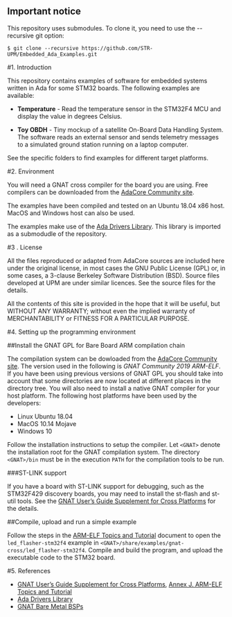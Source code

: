 ## Important notice

This repository uses submodules. To clone it, you need to use the --recursive git option:

```
$ git clone --recursive https://github.com/STR-UPM/Embedded_Ada_Examples.git
```

#1. Introduction

This repository contains examples of software for embedded systems written in Ada for some STM32 boards. The following examples are available:

* **Temperature** - Read the temperature sensor in the STM32F4 MCU and display the value in degrees Celsius.

* **Toy OBDH** - Tiny mockup of a satellite On-Board Data Handling System. The software reads an external sensor and sends telemetry messages to a simulated ground station running on a laptop computer.

See the specific folders to find examples for different target platforms.

#2. Environment

You will need a GNAT cross compiler for the board you are using. Free compilers can be downloaded from the [AdaCore Community site](https://www.adacore.com/community).

The examples have been compiled and tested on an Ubuntu 18.04 x86 host. MacOS and Windows host can also be used.

The examples make use of the [Ada Drivers Library](https://github.com/AdaCore/Ada_Drivers_Library). This library is imported as a submodudle of the repository.

#3 . License

All the files reproduced or adapted from AdaCore sources are included here under the original license, in most cases the GNU Public License (GPL) or, in some cases, a 3-clause Berkeley Software Distribution (BSD). Source files developed at UPM are under similar licences. See the source files for the details. 

All the contents of this site is provided in the hope that it will be useful, but WITHOUT ANY WARRANTY;  without even the  implied warranty of MERCHANTABILITY or FITNESS FOR A PARTICULAR PURPOSE.    

#4. Setting up the programming environment

##Install the GNAT GPL for Bare Board ARM compilation chain

The compilation system can be dowloaded from the [AdaCore Community site](https://www.adacore.com/community). The version used in the following is *GNAT Community 2019 ARM-ELF*. If you have been using previous versions of GNAT GPL you should take into account that some directories are now located at different places in the directory tree. You will also need to install a native GNAT compiler for your host platform. The following host platforms have been used by the developers:

* Linux Ubuntu 18.04
* MacOS 10.14 Mojave
* Windows 10

Follow the installation instructions to setup the compiler. Let `<GNAT>` denote the installation root for the  GNAT compilation system. 
The directory `<GNAT>/bin` must be in the execution `PATH` for the compilation tools to be run.

###ST-LINK support

If you have a board with ST-LINK support for debugging, such as the STM32F429 discovery boards, you may need to install the st-flash and st-util tools. 
See the
[GNAT User’s Guide Supplement for Cross Platforms](http://docs.adacore.com/live/wave/gnat_ugx/html/gnat_ugx/gnat_ugx.html) for the details.

##Compile, upload and run a simple example

Follow the steps in the [ARM-ELF Topics and Tutorial](http://docs.adacore.com/live/wave/gnat_ugx/html/gnat_ugx/gnat_ugx/arm-elf_topics_and_tutorial.html) document to open the `led_flasher-stm32f4` example in `<GNAT>/share/examples/gnat-cross/led_flasher-stm32f4`. Compile and build the program, and upload the executable code to the STM32 board. 

#5. References

* [GNAT User’s Guide Supplement for Cross Platforms](https://docs.adacore.com/gnat_ugx-docs/html/gnat_ugx/gnat_ugx.html), [Annex J. ARM-ELF Topics and Tutorial](https://docs.adacore.com/gnat_ugx-docs/html/gnat_ugx/gnat_ugx/arm-elf_topics_and_tutorial.html)
* [Ada Drivers Library](https://github.com/AdaCore/Ada_Drivers_Library)
* [GNAT Bare Metal BSPs](https://github.com/AdaCore/bb-runtimes)





